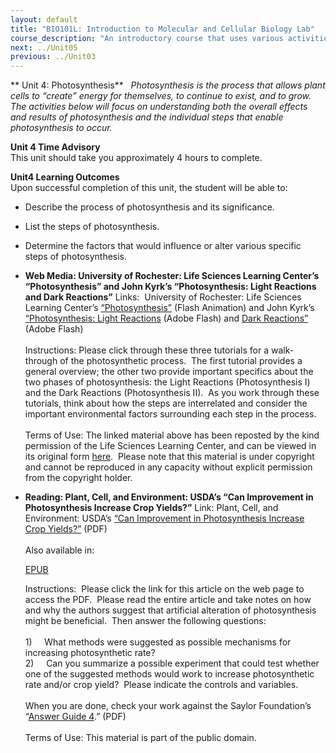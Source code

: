 ```yaml
---
layout: default
title: "BIO101L: Introduction to Molecular and Cellular Biology Lab"
course_description: "An introductory course that uses various activities and exercises to provide the basic principles and methods of biology. Lab topics include: the scientific method, DNA structure, transcription and translation, PCR and microarrays, prokaryotic and eukaryotic cells, photosynthesis, glycolysis and cellular respiration, genetics, and cell division."
next: ../Unit05
previous: ../Unit03
---
```

**
Unit 4: Photosynthesis** <span id="4"></span> 
*Photosynthesis is the process that allows plant cells to “create”
energy for themselves, to continue to exist, and to grow.  The
activities below will focus on understanding both the overall effects
and results of photosynthesis and the individual steps that enable
photosynthesis to occur.*

**Unit 4 Time Advisory**  
This unit should take you approximately 4 hours to complete.

**Unit4 Learning Outcomes**  
Upon successful completion of this unit, the student will be able to:  
-   Describe the process of photosynthesis and its significance.
-   List the steps of photosynthesis.
-   Determine the factors that would influence or alter various specific
    steps of photosynthesis.

-   **Web Media: University of Rochester: Life Sciences Learning
    Center’s “Photosynthesis” and John Kyrk’s “Photosynthesis: Light
    Reactions and Dark Reactions”**
    Links:  University of Rochester: Life Sciences Learning Center’s
    [“Photosynthesis”](http://www.saylor.org/content/general/photosynthesis.swf) (Flash
    Animation) and John Kyrk’s [“Photosynthesis: Light
    Reactions](http://www.johnkyrk.com/photosynthesis.html) (Adobe
    Flash) and [Dark
    Reactions”](http://www.johnkyrk.com/photosynthesisdark.html) (Adobe
    Flash)  
        
     Instructions: Please click through these three tutorials for a
    walk-through of the photosynthetic process.  The first tutorial
    provides a general overview; the other two provide important
    specifics about the two phases of photosynthesis: the Light
    Reactions (Photosynthesis I) and the Dark Reactions (Photosynthesis
    II).  As you work through these tutorials, think about how the steps
    are interrelated and consider the important environmental factors
    surrounding each step in the process.   
        
     Terms of Use: The linked material above has been reposted by the
    kind permission of the Life Sciences Learning Center, and can be
    viewed in its original form
    [here](http://lifesciences.envmed.rochester.edu/movies/photosynthesis.swf).  Please
    note that this material is under copyright and cannot be reproduced
    in any capacity without explicit permission from the copyright
    holder. 

-   **Reading: Plant, Cell, and Environment: USDA’s “Can Improvement in
    Photosynthesis Increase Crop Yields?”**
    Link: Plant, Cell, and Environment: USDA’s [“Can Improvement in
    Photosynthesis Increase Crop
    Yields?”](https://resources.saylor.org/archived/wp-content/uploads/2011/06/BIO101-lab-4-article.pdf) (PDF)  
        
     Also available in:  

    [EPUB](https://resources.saylor.org/archived/wp-content/uploads/2011/08/BIO101-lab-4-article-Long-et-al.epub)  
      
     Instructions:  Please click the link for this article on the web
    page to access the PDF.  Please read the entire article and take
    notes on how and why the authors suggest that artificial alteration
    of photosynthesis might be beneficial.  Then answer the following
    questions:  
        
     1)     What methods were suggested as possible mechanisms for
    increasing photosynthetic rate?  
     2)     Can you summarize a possible experiment that could test
    whether one of the suggested methods would work to increase
    photosynthetic rate and/or crop yield?  Please indicate the controls
    and variables.  
        
     When you are done, check your work against the Saylor Foundation’s
    “[Answer Guide
    4](https://resources.saylor.org/archived/wp-content/uploads/2011/05/BIO101LAB-AG4-FINAL.pdf).”
    (PDF)  
        
     Terms of Use: This material is part of the public domain. 


